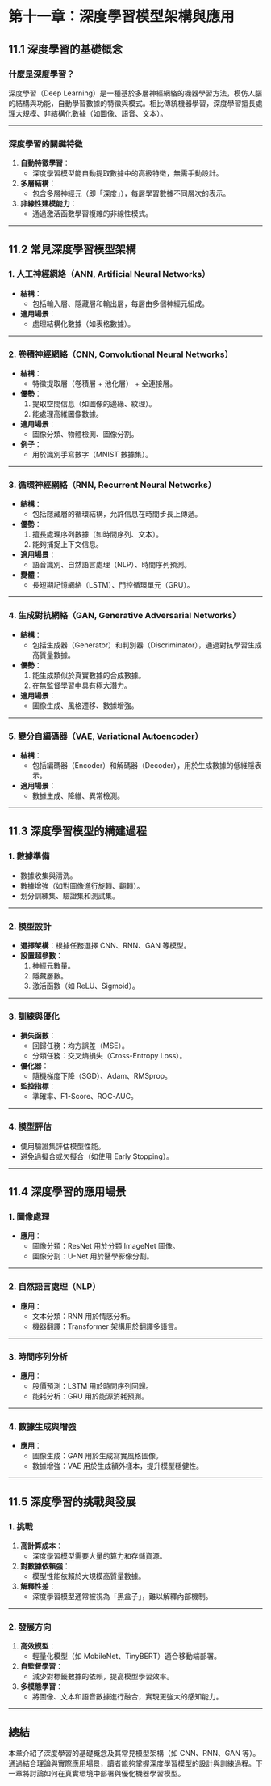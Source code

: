 # 第十一章：深度學習模型架構與應用

## 11.1 深度學習的基礎概念

### 什麼是深度學習？
深度學習（Deep Learning）是一種基於多層神經網絡的機器學習方法，模仿人腦的結構與功能，自動學習數據的特徵與模式。相比傳統機器學習，深度學習擅長處理大規模、非結構化數據（如圖像、語音、文本）。

---

### 深度學習的關鍵特徵
1. **自動特徵學習**：
   - 深度學習模型能自動提取數據中的高級特徵，無需手動設計。
2. **多層結構**：
   - 包含多層神經元（即「深度」），每層學習數據不同層次的表示。
3. **非線性建模能力**：
   - 通過激活函數學習複雜的非線性模式。

---

## 11.2 常見深度學習模型架構

### 1. 人工神經網絡（ANN, Artificial Neural Networks）
- **結構**：
  - 包括輸入層、隱藏層和輸出層，每層由多個神經元組成。
- **適用場景**：
  - 處理結構化數據（如表格數據）。

---

### 2. 卷積神經網絡（CNN, Convolutional Neural Networks）
- **結構**：
  - 特徵提取層（卷積層 + 池化層） + 全連接層。
- **優勢**：
  1. 提取空間信息（如圖像的邊緣、紋理）。
  2. 能處理高維圖像數據。
- **適用場景**：
  - 圖像分類、物體檢測、圖像分割。
- **例子**：
  - 用於識別手寫數字（MNIST 數據集）。

---

### 3. 循環神經網絡（RNN, Recurrent Neural Networks）
- **結構**：
  - 包括隱藏層的循環結構，允許信息在時間步長上傳遞。
- **優勢**：
  1. 擅長處理序列數據（如時間序列、文本）。
  2. 能夠捕捉上下文信息。
- **適用場景**：
  - 語音識別、自然語言處理（NLP）、時間序列預測。
- **變體**：
  - 長短期記憶網絡（LSTM）、門控循環單元（GRU）。

---

### 4. 生成對抗網絡（GAN, Generative Adversarial Networks）
- **結構**：
  - 包括生成器（Generator）和判別器（Discriminator），通過對抗學習生成高質量數據。
- **優勢**：
  1. 能生成類似於真實數據的合成數據。
  2. 在無監督學習中具有極大潛力。
- **適用場景**：
  - 圖像生成、風格遷移、數據增強。

---

### 5. 變分自編碼器（VAE, Variational Autoencoder）
- **結構**：
  - 包括編碼器（Encoder）和解碼器（Decoder），用於生成數據的低維隱表示。
- **適用場景**：
  - 數據生成、降維、異常檢測。

---

## 11.3 深度學習模型的構建過程

### 1. 數據準備
- 數據收集與清洗。
- 數據增強（如對圖像進行旋轉、翻轉）。
- 划分訓練集、驗證集和測試集。

---

### 2. 模型設計
- **選擇架構**：根據任務選擇 CNN、RNN、GAN 等模型。
- **設置超參數**：
  1. 神經元數量。
  2. 隱藏層數。
  3. 激活函數（如 ReLU、Sigmoid）。

---

### 3. 訓練與優化
- **損失函數**：
  - 回歸任務：均方誤差（MSE）。
  - 分類任務：交叉熵損失（Cross-Entropy Loss）。
- **優化器**：
  - 隨機梯度下降（SGD）、Adam、RMSprop。
- **監控指標**：
  - 準確率、F1-Score、ROC-AUC。

---

### 4. 模型評估
- 使用驗證集評估模型性能。
- 避免過擬合或欠擬合（如使用 Early Stopping）。

---

## 11.4 深度學習的應用場景

### 1. 圖像處理
- **應用**：
  - 圖像分類：ResNet 用於分類 ImageNet 圖像。
  - 圖像分割：U-Net 用於醫學影像分割。

---

### 2. 自然語言處理（NLP）
- **應用**：
  - 文本分類：RNN 用於情感分析。
  - 機器翻譯：Transformer 架構用於翻譯多語言。

---

### 3. 時間序列分析
- **應用**：
  - 股價預測：LSTM 用於時間序列回歸。
  - 能耗分析：GRU 用於能源消耗預測。

---

### 4. 數據生成與增強
- **應用**：
  - 圖像生成：GAN 用於生成寫實風格圖像。
  - 數據增強：VAE 用於生成額外樣本，提升模型穩健性。

---

## 11.5 深度學習的挑戰與發展

### 1. 挑戰
1. **高計算成本**：
   - 深度學習模型需要大量的算力和存儲資源。
2. **對數據依賴強**：
   - 模型性能依賴於大規模高質量數據。
3. **解釋性差**：
   - 深度學習模型通常被視為「黑盒子」，難以解釋內部機制。

---

### 2. 發展方向
1. **高效模型**：
   - 輕量化模型（如 MobileNet、TinyBERT）適合移動端部署。
2. **自監督學習**：
   - 減少對標籤數據的依賴，提高模型學習效率。
3. **多模態學習**：
   - 將圖像、文本和語音數據進行融合，實現更強大的感知能力。

---

## 總結
本章介紹了深度學習的基礎概念及其常見模型架構（如 CNN、RNN、GAN 等）。通過結合理論與實際應用場景，讀者能夠掌握深度學習模型的設計與訓練過程。下一章將討論如何在真實環境中部署與優化機器學習模型。
